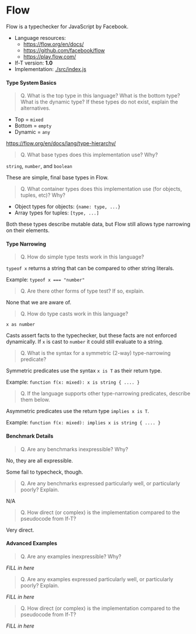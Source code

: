 Flow
===

Flow is a typechecker for JavaScript by Facebook.

* Language resources:
  - <https://flow.org/en/docs/>
  - <https://github.com/facebook/flow>
  - <https://play.flow.com/>
* If-T version: **1.0**
* Implementation: [./src/index.js](./src/index.js)


#### Type System Basics

> Q. What is the top type in this language? What is the bottom type? What is the dynamic type?
> If these types do not exist, explain the alternatives.

* Top = `mixed`
* Bottom = `empty`
* Dynamic = `any`

<https://flow.org/en/docs/lang/type-hierarchy/>


> Q. What base types does this implementation use? Why?

`string`, `number`, and `boolean`

These are simple, final base types in Flow.


> Q. What container types does this implementation use (for objects, tuples, etc)? Why?

* Object types for objects: `{name: type, ...}`
* Array types for tuples: `[type, ...]`

Both these types describe mutable data, but Flow still allows type narrowing on
their elements. 


#### Type Narrowing

> Q. How do simple type tests work in this language?

`typeof x` returns a string that can be compared to other string literals.

Example: `typeof x === "number"`


> Q. Are there other forms of type test? If so, explain.

None that we are aware of.


> Q. How do type casts work in this language?

`x as number`

Casts assert facts to the typechecker, but these facts are not enforced
dynamically. If `x` is cast to `number` it could still evaluate to a string.


> Q. What is the syntax for a symmetric (2-way) type-narrowing predicate?

Symmetric predicates use the syntax `x is T` as their return type.

Example: `function f(x: mixed): x is string { .... }`


> Q. If the language supports other type-narrowing predicates, describe them below.

Asymmetric predicates use the return type `implies x is T`.

Example: `function f(x: mixed): implies x is string { .... }`


#### Benchmark Details

> Q. Are any benchmarks inexpressible? Why?

No, they are all expressible.

Some fail to typecheck, though.


> Q. Are any benchmarks expressed particularly well, or particularly poorly? Explain.

N/A


> Q. How direct (or complex) is the implementation compared to the pseudocode from If-T?

Very direct.


#### Advanced Examples

> Q. Are any examples inexpressible? Why?

_FILL in here_


> Q. Are any examples expressed particularly well, or particularly poorly? Explain.

_FILL in here_


> Q. How direct (or complex) is the implementation compared to the pseudocode from If-T?

_FILL in here_


